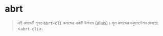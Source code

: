 # abrt

> এই কমান্ডটি মূলত `abrt-cli` কমান্ডের একটি উপনাম (alias)।
> মূল কমান্ডের ডকুমেন্টেশন দেখতে: <`abrt-cli`>.
